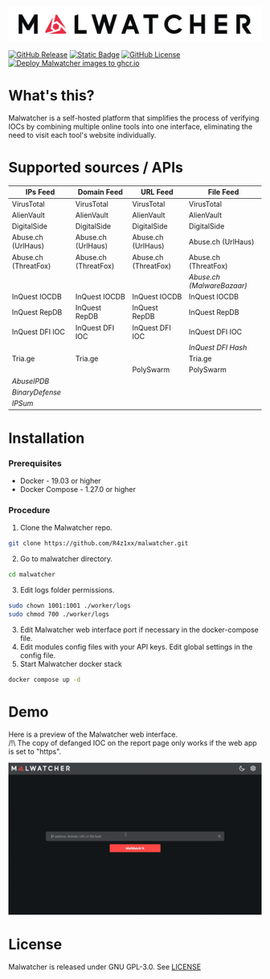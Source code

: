 
[![Malwatcher](/images/malwatcher_black.png)](https://github.com/R4z1xx/malwatcher)

[![GitHub Release](https://img.shields.io/github/v/release/R4z1xx/malwatcher)](https://github.com/R4z1xx/malwatcher/releases/latest)
[![Static Badge](https://img.shields.io/badge/Docker-ghcr.io-blue)](https://github.com/R4z1xx?tab=packages&repo_name=malwatcher)
[![GitHub License](https://img.shields.io/github/license/R4z1xx/malwatcher)](https://github.com/R4z1xx/malwatcher/blob/main/LICENSE)
[![Deploy Malwatcher images to ghcr.io](https://github.com/R4z1xx/malwatcher/actions/workflows/gchr_push_latest.yml/badge.svg)](https://github.com/R4z1xx/malwatcher/actions/workflows/gchr_push_latest.yml)

# What's this?
Malwatcher is a self-hosted platform that simplifies the process of verifying IOCs by combining multiple online tools into one interface, eliminating the need to visit each tool's website individually.

# Supported sources / APIs
| IPs Feed             | Domain Feed          | URL Feed             | File Feed                 |
| -------------------- | -------------------- | -------------------- | ------------------------  |
| VirusTotal           | VirusTotal           | VirusTotal           | VirusTotal                |
| AlienVault           | AlienVault           | AlienVault           | AlienVault                |
| DigitalSide          | DigitalSide          | DigitalSide          | DigitalSide               |
| Abuse.ch (UrlHaus)   | Abuse.ch (UrlHaus)   | Abuse.ch (UrlHaus)   | Abuse.ch (UrlHaus)        |
| Abuse.ch (ThreatFox) | Abuse.ch (ThreatFox) | Abuse.ch (ThreatFox) | Abuse.ch (ThreatFox)      |
|                      |                      |                      | *Abuse.ch (MalwareBazaar)*|
| InQuest IOCDB        | InQuest IOCDB        | InQuest IOCDB        | InQuest IOCDB             |
| InQuest RepDB        | InQuest RepDB        | InQuest RepDB        | InQuest RepDB             |
| InQuest DFI IOC      | InQuest DFI IOC      | InQuest DFI IOC      | InQuest DFI IOC           |
|                      |                      |                      | *InQuest DFI Hash*        |
| Tria.ge              | Tria.ge              |                      | Tria.ge                   |
|                      |                      | PolySwarm            | PolySwarm                 |
| *AbuseIPDB*          |                      |                      |                           |
| *BinaryDefense*      |                      |                      |                           |
| *IPSum*              |                      |                      |                           |

# Installation
### Prerequisites
- Docker - 19.03 or higher
- Docker Compose - 1.27.0 or higher
### Procedure
1. Clone the Malwatcher repo.
```bash
git clone https://github.com/R4z1xx/malwatcher.git
```
2. Go to malwatcher directory.
```bash
cd malwatcher
```
3. Edit logs folder permissions.
```bash
sudo chown 1001:1001 ./worker/logs
sudo chmod 700 ./worker/logs
```
3. Edit Malwatcher web interface port if necessary in the docker-compose file.
4. Edit modules config files with your API keys. Edit global settings in the config file.
5. Start Malwatcher docker stack
```bash
docker compose up -d
``` 

# Demo
Here is a preview of the Malwatcher web interface.<br>
/!\ The copy of defanged IOC on the report page only works if the web app is set to "https".

![Malwatcher Demo](/images/malwatcher-demo.gif)

# License
Malwatcher is released under GNU GPL-3.0. See [LICENSE](LICENSE)
